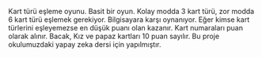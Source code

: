 Kart türü eşleme oyunu. Basit bir oyun. Kolay modda 3 kart türü, zor modda 6 kart türü eşlemek gerekiyor. 
Bilgisayara karşı oynanıyor.
Eğer kimse kart türlerini eşleyemezse en düşük puanı olan kazanır. Kart numaraları puan olarak alınır. Bacak, Kız ve papaz kartları 10 puan sayılır.
Bu proje okulumuzdaki yapay zeka dersi için yapılmıştır.
